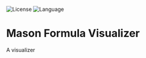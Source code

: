 ![License](https://img.shields.io/badge/license-Apache_2.0-blue.svg)
![Language](https://img.shields.io/badge/language-JavaScript%20-yellow.svg)
# Mason Formula Visualizer

A visualizer
